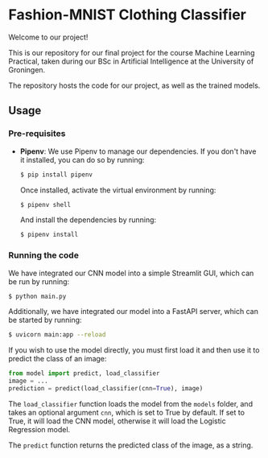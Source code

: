 # Fashion-MNIST Clothing Classifier

Welcome to our project!

This is our repository for our final project for the course Machine Learning Practical, taken during our BSc in Artificial Intelligence at the University of Groningen.

The repository hosts the code for our project, as well as the trained models.

## Usage

### Pre-requisites

- **Pipenv**: We use Pipenv to manage our dependencies. If you don't have it installed, you can do so by running:
  ```bash
  $ pip install pipenv
  ```
  Once installed, activate the virtual environment by running:
  ```bash
  $ pipenv shell
  ```
  
  And install the dependencies by running:
  ```bash
  $ pipenv install
  ```

### Running the code

We have integrated our CNN model into a simple Streamlit GUI, which can be run by running:

```bash
$ python main.py
```

Additionally, we have integrated our model into a FastAPI server, which can be started by running:

```bash
$ uvicorn main:app --reload
```

If you wish to use the model directly, you must first load it and then use it to predict the class of an image:

```python
from model import predict, load_classifier
image = ...
prediction = predict(load_classifier(cnn=True), image)
```

The `load_classifier` function loads the model from the `models` folder, and takes an optional argument `cnn`, which is set to True by default. If set to True, it will load the CNN model, otherwise it will load the Logistic Regression model.

The `predict` function returns the predicted class of the image, as a string.
